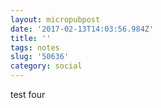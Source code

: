 ```yaml
---
layout: micropubpost
date: '2017-02-13T14:03:56.984Z'
title: ''
tags: notes
slug: '50636'
category: social
---
```

test four

